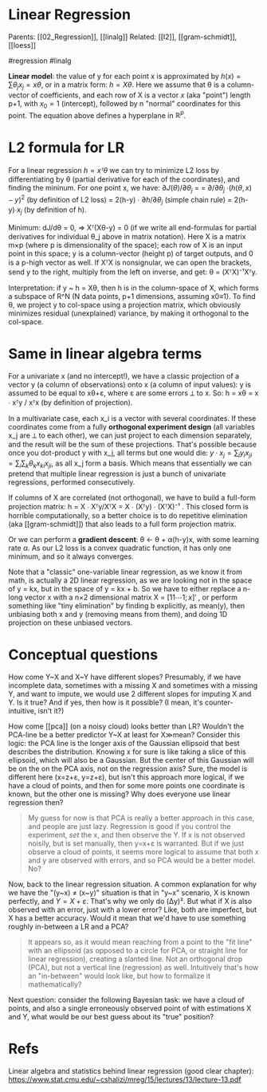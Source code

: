 # Linear Regression

Parents: [[02_Regression]], [[linalg]]
Related: [[l2]], [[gram-schmidt]], [[loess]]

#regression #linalg


**Linear model**: the value of y for each point x is approximated by $h(x) = ∑θ_j x_j = xθ$, or in a matrix form: $h = Xθ$. Here we assume that θ is a column-vector of coefficients, and each row of X is a vector $x$ (aka "point") length p+1, with $x_0 = 1$ (intercept), followed by n "normal" coordinates for this point. The equation above defines a hyperplane in $ℝ^p$.

# L2 formula for LR

For a linear regression $h = xᵀθ$ we can try to minimize L2 loss by differentiating by θ (partial derivative for each of the coordinates), and finding the mininum. For one point x, we have: 
$∂J(θ)/∂θ_j$ = 
= $∂/∂θ_j$ ∙$(h(θ,x)-y)^2$ (by definition of L2 loss)
= 2(h-y) ∙ $∂h/∂θ_j$ (simple chain rule)
= 2(h-y)∙$x_j$ (by definition of h).

Minimum: dJ/dθ = 0, ⇒ Xᵀ(Xθ-y) = 0 (if we write all end-formulas for partial derivatives for individual θ_j above in matrix notation). Here X is a matrix m×p (where p is dimensionality of the space); each row of X is an input point in this space; y is a column-vector (height p) of target outputs, and 0 is a p-high vector as well. If XᵀX is nonsignular, we can open the brackets, send y to the right, multiply from the left on inverse, and get: θ = (XᵀX)⁻¹Xᵀy.

Interpretation: if y ~ h = Xθ, then h is in the column-space of X, which forms a subspace of R^N (N data points, p+1 dimensions, assuming x0≡1). To find θ, we project y to col-space using a projection matrix, which obviously minimizes residual (unexplained) variance, by making it orthogonal to the col-space.

# Same in linear algebra terms

For a univariate x (and no intercept!), we have a classic projection of a vector y (a column of observations) onto x (a column of input values): y is assumed to be equal to xθ+ε, where ε are some errors ⟂ to x. So: h = xθ = x ∙ xᵀy / xᵀx (by definition of projection). 

In a multivariate case, each x_i is a vector with several coordinates. If these coordinates come from a fully **orthogonal experiment design** (all variables x_j are ⟂ to each other), we can just project to each dimension separately, and the result will be the sum of these projections. That's possible because once you dot-product y with x_j, all terms but one would die: $y \cdot x_j = \sum_i y_i x_{ji} = \sum_i \sum_k θ_k x_{ki} x_{ji}$, as all x_j form a basis. Which means that essentially we can pretend that multiple linear regression is just a bunch of univariate regressions, performed consecutively.

If columns of X are correlated (not orthogonal), we have to build a full-form projection matrix:  h = X ∙ Xᵀy/XᵀX = X ∙ (Xᵀy) ∙ (XᵀX)⁻¹ . This closed form is horrible computationally, so a better choice is to do repetitive elimination (aka [[gram-schmidt]]) that also leads to a full form projection matrix.

Or we can perform a **gradient descent**: θ ← θ + α(h-y)x, with some learning rate α. As our L2 loss is a convex quadratic function, it has only one minimum, and so it always converges. 

Note that a "classic" one-variable linear regression, as we know it from math, is actually a 2D linear regression, as we are looking not in the space of y = kx, but in the space of y = kx + b. So we have to either replace a n-long vector x with a n×2 dimensional matrix X = $[1 1 \cdots 1 ; x]'$ , or perform something like "tiny elimination" by finding b explicitly, as mean(y), then unbiasing both x and y (removing means from them), and doing 1D projection on these unbiased vectors.

# Conceptual questions

How come Y~X and X~Y have different slopes? Presumably, if we have incomplete data, sometimes with a missing X and sometimes with a missing Y, and want to impute, we would use 2 different slopes for imputing X and Y. Is it true? And if yes, then how is it possible? (I mean, it's counter-intuitive, isn't it?)

How come [[pca]] (on a noisy cloud) looks better than LR? Wouldn't the PCA-line be a better predictor Y~X at least for X≫mean? Consider this logic: the PCA line is the longer axis of the Gaussian ellipsoid that best describes the distribution. Knowing x for sure is like taking a slice of this ellipsoid, which will also be a Gaussian. But the center of this Gaussian will be on the on the PCA axis, not on the regression axis? Sure, the model is different here (x=z+ε, y=z+ε), but isn't this approach more logical, if we have a cloud of points, and then for some more points one coordinate is known, but the other one is missing? Why does everyone use linear regression then?

> My guess for now is that PCA is really a better approach in this case, and people are just lazy. Regression is good if you control the experiment, _set_ the x, and then observe the Y. If x is not observed noisily, but is set manually, then y=x+ε is warranted. But if we just observe a cloud of points, it seems more logical to assume that both x and y are observed with errors, and so PCA would be a better model. No?

Now, back to the linear regression situation. A common explanation for why we have the "(y~x) ≠ (x~y)" situation is that in "y~x" scenario, X is known perfectly, and $Y = X + ε$. That's why we only do (Δy)². But what if X is also observed with an error, just with a lower error? Like, both are imperfect, but X has a better accuracy. Would it mean that we'd have to use something roughly in-between a LR and a PCA?

> It appears so, as it would mean reaching from a point to the "fit line" with an ellipsoid (as opposed to a circle for PCA, or straight line for linear regression), creating a slanted line. Not an orthogonal drop (PCA), but not a vertical line (regression) as well. Intuitively that's how an "in-between" would look like, but how to formalize it mathematically?

Next question: consider the following Bayesian task: we have a cloud of points, and also a single erroneously observed point of with estimations X and Y, what would be our best guess about its "true" position?

# Refs

Linear algebra and statistics behind linear regression (good clear chapter):
https://www.stat.cmu.edu/~cshalizi/mreg/15/lectures/13/lecture-13.pdf